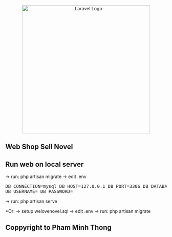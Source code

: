 <p align="center"><a href="https://laravel.com" target="_blank"><img src="https://raw.githubusercontent.com/laravel/art/master/logo-lockup/5%20SVG/2%20CMYK/1%20Full%20Color/laravel-logolockup-cmyk-red.svg" width="400" alt="Laravel Logo"></a></p>

## Web Shop Sell Novel

## Run web on local server
-> run: php artisan migrate
-> edit .env <br>
    <pre>
    DB_CONNECTION=mysql
    DB_HOST=127.0.0.1
    DB_PORT=3306
    DB_DATABASE=
    DB_USERNAME=
    DB_PASSWORD=
    </pre>
-> run: php artisan serve

 *Or: 
-> setup welovenovel.sql
-> edit .env
-> run: php artisan migrate


## Coppyright to Pham Minh Thong
